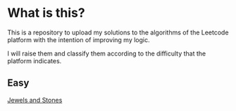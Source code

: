 # What is this?

This is a repository to upload my solutions to the algorithms of the Leetcode platform with the intention of improving my logic. 

I will raise them and classify them according to the difficulty that the platform indicates.


## Easy

[Jewels and Stones](https://github.com/luisredondo/Algorithms-LeetCode/blob/master/jewels-and-stones.md)


